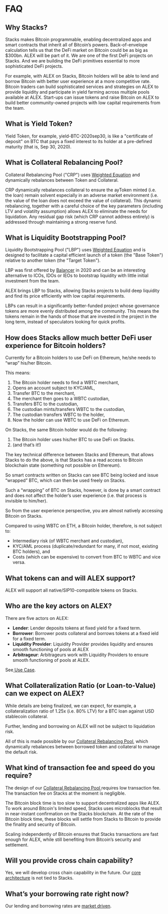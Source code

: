 # FAQ

## Why Stacks?

Stacks makes Bitcoin programmable, enabling decentralized apps and smart contracts that inherit all of Bitcoin’s powers. Back-of-envelope calculation tells us that the DeFi market on Bitcoin could be as big as $300bn. ALEX will be part of it. We are one of the first DeFi projects on Stacks. And we are building the DeFi primitives essential to more sophisticated DeFi projects.

For example, with ALEX on Stacks, Bitcoin holders will be able to lend and borrow Bitcoin with better user experience at a more competitive rate. Bitcoin traders can build sophisticated services and strategies on ALEX to provide liquidity and participate in yield farming across multiple pools available at ALEX. Start-ups can issue tokens and raise Bitcoin on ALEX to build better community-owned projects with low capital requirements from the team.

## What is Yield Token?

Yield Token, for example, yield-BTC-2020sep30, is like a "certificate of deposit" on BTC that pays a fixed interest to its holder at a pre-defined maturity \(that is, Sep 30, 2020\).

## What is Collateral Rebalancing Pool?

Collateral Rebalancing Pool \("CRP"\) uses [Weighted Equation](https://docs.alexgo.io/protocol/platform-architecture-that-supports-ecosystem-development) and dynamically rebalances between Token and Collateral.

CRP dynamically rebalances collateral to ensure the ayToken minted \(i.e. the loan\) remain solvent especially in an adverse market environment \(i.e. the value of the loan does not exceed the value of collateral\). This dynamic rebalancing, together with a careful choice of the key parameters \(including LTV and volatilty assumption\) allows ALEX to eliminate the needs for liquidation. Any residual gap risk \(which CRP cannot address entirely\) is addressed through maintaining a strong reserve fund.

## What is Liquidity Bootstrapping Pool?

Liquidity Bootstrapping Pool \("LBP"\) uses [Weighted Equation](https://docs.alexgo.io/protocol/platform-architecture-that-supports-ecosystem-development) and is designed to facilitate a capital efficient launch of a token \(the "Base Token"\) relative to another token \(the "Target Token"\).

LBP was first offered by [Balancer](https://docs.balancer.fi/v/v1/guides/smart-pool-templates-gui/liquidity-bootstrapping-pool) in 2020 and can be an interesting alternative to ICOs, IDOs or IEOs to bootstrap liquidity with little initial investment from the team.

ALEX brings LBP to Stacks, allowing Stacks projects to build deep liquidity and find its price efficiently with low capital requirements.

LBPs can result in a significantly better-funded project whose governance tokens are more evenly distributed among the community. This means the tokens remain in the hands of those that are invested in the project in the long term, instead of speculators looking for quick profits.

## How does Stacks allow much better DeFi user experience for Bitcoin holders?

Currently for a Bitcoin holders to use DeFi on Ethereum, he/she needs to “wrap” his/her Bitcoin.

This means:

1. The Bitcoin holder needs to find a WBTC merchant, 
2. Opens an account subject to KYC/AML,
3. Transfer BTC to the merchant,
4. The merchant then goes to a WBTC custodian,
5. Transfers BTC to the custodian,
6. The custodian mints/transfers WBTC to the custodian,
7. The custodian transfers WBTC to the holder,
8. Now the holder can use WBTC to use DeFi on Ethereum.

On Stacks, the same Bitcoin holder would do the following:

1. The Bitcoin holder uses his/her BTC to use DeFi on Stacks.
2. \(and that’s it!\)

The key technical difference between Stacks and Ethereum, that allows Stacks to do the above, is that Stacks has a read access to Bitcoin blockchain state \(something not possible on Ethereum\).

So smart contracts written on Stacks can see BTC being locked and issue “wrapped” BTC, which can then be used freely on Stacks.

Such a “wrapping” of BTC on Stacks, however, is done by a smart contract and does not affect the holder’s user experience \(i.e. that process is invisible to him/her\).

So from the user experience perspective, you are almost natively accessing Bitcoin on Stacks.

Compared to using WBTC on ETH, a Bitcoin holder, therefore, is not subject to:

* Intermediary risk \(of WBTC merchant and custodian\),
* KYC/AML process \(duplicate/redundant for many, if not most, existing BTC holders\), and
* Costs \(which can be expensive\) to convert from BTC to WBTC and vice versa.

## What tokens can and will ALEX support?

ALEX will support all native/SIP10-compatible tokens on Stacks.

## Who are the key actors on ALEX?

There are five actors on ALEX:

* **Lender**: Lender deposits tokens at fixed yield for a fixed term.
* **Borrower**: Borrower posts collateral and borrows tokens at a fixed ield for a fixed term.
* **Liquidity Provider**: Liquidity Provider provides liquidity and ensures smooth functioning of pools at ALEX
* **Arbitrageur**: Arbitrageurs work with Liquidity Providers to ensure smooth functioning of pools at ALEX.

See[ Use Case](https://docs.alexgo.io/developers/smart-contracts/diagrams/protocol-use-case).

## What Collateralization Ratio \(or Loan-to-Value\) can we expect on ALEX?

While details are being finalized, we can expect, for example, a collateralization ratio of 1.25x \(i.e. 80% LTV\) for a BTC loan against USD stablecoin collateral.

Further, lending and borrowing on ALEX will not be subject to liquidation risk.

All of this is made possible by our [Collateral Rebalancing Pool](protocol/collateral-rebalancing-pool.md), which dynamically rebalances between borrowed token and collateral to manage the default risk.

## What kind of transaction fee and speed do you require?

The design of our [Collateral Rebalancing Pool ](https://docs.alexgo.io/protocol/collateral-rebalancing-pool)requires low transaction fee. The transaction fee on Stacks at the moment is negligible.

The Bitcoin block time is too slow to support decentralized apps like ALEX. To work around Bitcoin's limited speed, Stacks uses microblocks that result in near-instant confirmation on the Stacks blockchain. At the rate of the Bitcoin block time, these blocks will settle from Stacks to Bitcoin to provide the finality and security of Bitcoin.

Scaling independently of Bitcoin ensures that Stacks transactions are fast enough for ALEX, while still benefiting from Bitcoin’s security and settlement.

## Will you provide cross chain capability?

Yes, we will develop cross chain capability in the future. Our [core architecture](https://docs.alexgo.io/protocol/platform-architecture-that-supports-ecosystem-development) is not tied to Stacks.

## What’s your borrowing rate right now?

Our lending and borrowing rates are [market driven](https://docs.alexgo.io/protocol/automated-market-making-designed-for-lending-protocols).



